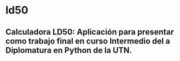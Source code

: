 # ld50
## Calculadora LD50: Aplicación para presentar como trabajo final en curso Intermedio del a Diplomatura en Python de la UTN.

